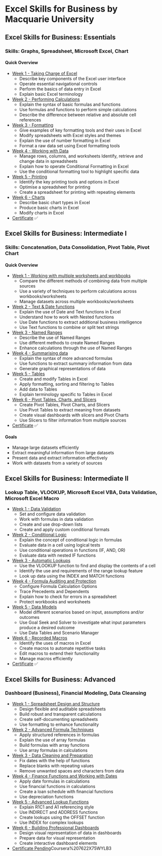 # Excel Skills for Business by Macquarie University


## Excel Skills for Business: Essentials
### Skills: Graphs, Spreadsheet, Microsoft Excel, Chart

#### Quick Overview
* [Week 1 - Taking Charge of Excel](Essentials/Week%201)
	* Describe key components of the Excel user interface
	* Operate essential navigational controls
	* Perform the basics of data entry in Excel
	* Explain basic Excel terminology
* [Week 2 - Performing Calculations](Essentials/Week%202)
	* Explain the syntax of basic formulas and functions
	* Use formulas and functions to perform simple calculations
	* Describe the difference between relative and absolute cell references
* [Week 3 - Formatting](Essentials/Week%203)
	* Give examples of key formatting tools and their uses in Excel
	* Modify spreadsheets with Excel styles and themes
	* Explain the use of number formatting in Excel
	* Format a raw data set using Excel formatting tools
* [Week 4 - Working with Data](Essentials/Week%204)
	* Manage rows, columns, and worksheets
Identify, retrieve and change data in spreadsheets
	* Explain how to operate Conditional Formatting in Excel
	* Use the conditional formatting tool to highlight specific data
* [Week 5  - Printing](Essentials/Week%205)
	* Identify the key printing tools and options in Excel
	* Optimise a spreadsheet for printing
	* Create a spreadsheet for printing with repeating elements
* [Week 6  - Charts](Essentials/Week%206)
	* Describe basic chart types in Excel
	* Produce basic charts in Excel
	* Modify charts in Excel
* [Certificate](Essentials/certificate/Coursera%20PPFQLRNLY7WN.pdf) ✅

## Excel Skills for Business: Intermediate I
### Skills: Concatenation, Data Consolidation, Pivot Table, Pivot Chart

#### Quick Overview
* [Week 1 - Working with multiple worksheets and workbooks](Intermediate%20I/Week%201)
	* Compare the different methods of combining data from multiple sources
	* Use a variety of techniques to perform calculations across workbooks/worksheets
	* Manage datasets across multiple workbooks/worksheets
* [Week 2 - Text & Date functions](Intermediate%20I/Week%202)
	* Explain the use of Date and Text functions in Excel
	* Understand how to work with Nested functions
	* Use Date functions to extract additional business intelligence
	* Use Text functions to combine or split text strings
* [Week 3 - Named Ranges](Intermediate%20I/Week%203)
	* Describe the use of Named Ranges
	* Use different methods to create Named Ranges
	* Enhance calculations through the use of Named Ranges
* [Week 4 - Summarising data](Intermediate%20I/Week%204)
	* Explain the syntax of more advanced formulas
	* Use functions to extract summary information from data
	* Generate graphical representations of data
* [Week 5 - Tables](Intermediate%20I/Week%205)
	* Create and modify Tables in Excel
	* Apply formatting, sorting and filtering to Tables
	* Add data to Tables
	* Explain terminology specific to Tables in Excel
* [Week 6 - Pivot Tables, Charts, and Slicers](Intermediate%20I/Week%206)
	* Create Pivot Tables, Pivot Charts, and Slicers
	* Use Pivot Tables to extract meaning from datasets
	* Create visual dashboards with slicers and Pivot Charts
	* Use Slicers to filter information from multiple sources
* [Certificate](Intermediate%20I/certificate/Coursera%20ZLHJCQMFCMY5.pdf) ✅

#### Goals
* Manage large datasets efficiently
* Extract meaningful information from large datasets
* Present data and extract information effectively
* Work with datasets from a variety of sources

## Excel Skills for Business: Intermediate II
### Lookup Table, VLOOKUP, Microsoft Excel VBA, Data Validation, Microsoft Excel Macro
* [Week 1 - Data Validation](Intermediate%20II/Week%201)
	* Set and configure data validation
	* Work with formulas in data validation
	* Create and use drop-down lists
	* Create and apply custom conditional formats
* [Week 2 - Conditional Logic](Intermediate%20II/Week%202)
	* Explain the concept of conditional logic in formulas
	* Evaluate data in a cell using logical tests
	* Use conditional operations in functions (IF, AND, OR)
	* Evaluate data with nested IF functions
* [Week 3 - Automatic Lookups](Intermediate%20II/Week%203)
	* Use the VLOOKUP function to find and display the contents of a cell
	* Identify the use and requirements of the range lookup feature
	* Look up data using the INDEX and MATCH functions
* [Week 4 - Formula Auditing and Protection](Intermediate%20II/Week%204)
	* Configure Formula Calculation Options
	* Trace Precedents and Dependents
	* Explain how to check for errors in a spreadsheet
	* Protect workbooks and worksheets
* [Week 5 - Data Models](Intermediate%20II/Week%205)
	* Model different scenarios based on input, assumptions and/or outcomes
	* Use Goal Seek and Solver to investigate what input parameters produce a desired outcome
	* Use Data Tables and Scenario Manager
* [Week 6 - Recorded Macros](Intermediate%20II/Week%206)
	* Identify the uses of macros in Excel
	* Create macros to automate repetitive tasks
	* Edit macros to extend their functionality
	* Manage macros efficiently
* [Certificate](Intermediate%20II/certificate/Coursera%AZ6GCL8JGWD6.pdf) ✅

## Excel Skills for Business: Advanced
### Dashboard (Business), Financial Modeling, Data Cleansing
* [Week 1 - Spreadsheet Design and Structure](Advanced/Week%201)
	* Design flexible and auditable spreadsheets
	* Build robust and transparent calculations
	* Create self-documenting spreadsheets
	* Use formatting to enhance functionality
* [Week 2 - Advanced Formula Techniques](Advanced/Week%202)
	* Apply structured references in formulas
	* Explain the use of array formulas
	* Build formulas with array functions
	* Use array formulas in calculations
* [Week 3 - Data Cleaning and Preparation](Advanced/Week%203)
	* Fix dates with the help of functions
	* Replace blanks with repeating values
	* Remove unwanted spaces and characters from data
* [Week 4 - Finance Functions and Working with Dates](Advanced/Week%204)
	* Apply date formulas in calculations
	* Use financial functions in calculations
	* Create a loan schedule with financial functions
	* Use depreciation functions
* [Week 5 - Advanced Lookup Functions](Advanced/Week%205)
	* Explain R1C1 and A1 referencing style
	* Use INDIRECT and ADDRESS functions
	* Create lookups using the OFFSET function
	* Use INDEX for complex lookups
* [Week 6 - Building Professional Dashboards](Advanced/Week%206)
	* Design visual representation of data in dashboards
	* Prepare data for visual representation
	* Create interactive dashboard elements
* [Certificate Pending](Advanced/certificate/)Coursera%207622X75WYLB3








